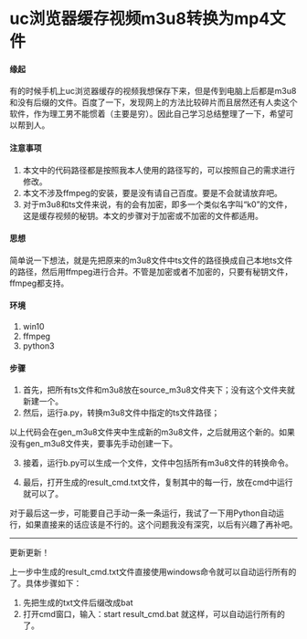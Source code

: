 # uc浏览器缓存视频m3u8转换为mp4文件
#### 缘起
有的时候手机上uc浏览器缓存的视频我想保存下来，但是传到电脑上后都是m3u8和没有后缀的文件。百度了一下，发现网上的方法比较碎片而且居然还有人卖这个软件，作为理工男不能惯着（主要是穷）。因此自己学习总结整理了一下，希望可以帮到人。

#### 注意事项
1. 本文中的代码路径都是按照我本人使用的路径写的，可以按照自己的需求进行修改。
2. 本文不涉及ffmpeg的安装，要是没有请自己百度。要是不会就请放弃吧。
3. 对于m3u8和ts文件来说，有的会有加密，即多一个类似名字叫“k0”的文件，这是缓存视频的秘钥。本文的步骤对于加密或不加密的文件都适用。

#### 思想
简单说一下想法，就是先把原来的m3u8文件中ts文件的路径换成自己本地ts文件的路径，然后用ffmpeg进行合并。不管是加密或者不加密的，只要有秘钥文件，ffmpeg都支持。

#### 环境
1. win10
2. ffmpeg
3. python3

#### 步骤

1. 首先，把所有ts文件和m3u8放在source_m3u8文件夹下；没有这个文件夹就新建一个。
2. 然后，运行a.py，转换m3u8文件中指定的ts文件路径；

以上代码会在gen_m3u8文件夹中生成新的m3u8文件，之后就用这个新的。如果没有gen_m3u8文件夹，要事先手动创建一下。

3. 接着，运行b.py可以生成一个文件，文件中包括所有m3u8文件的转换命令。

4. 最后，打开生成的result_cmd.txt文件，复制其中的每一行，放在cmd中运行就可以了。

对于最后这一步，可能要自己手动一条一条运行，我试了一下用Python自动运行，如果直接来的话应该是不行的。这个问题我没有深究，以后有兴趣了再补吧。

------------

更新更新！

上一步中生成的result_cmd.txt文件直接使用windows命令就可以自动运行所有的了。具体步骤如下：
1. 先把生成的txt文件后缀改成bat
2. 打开cmd窗口，输入：start result_cmd.bat
就这样，可以自动运行所有的了。


